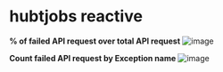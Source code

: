 # hubtjobs reactive

**% of failed API request over total API request**
![image](https://github.com/huuquannguyen/hubtjobsreactive/assets/80301438/83e2587f-6b63-45fc-9097-4ba77909bb91)




**Count failed API request by Exception name**
![image](https://github.com/huuquannguyen/hubtjobsreactive/assets/80301438/22ede631-deca-496b-88f2-a317cdcd50c1)